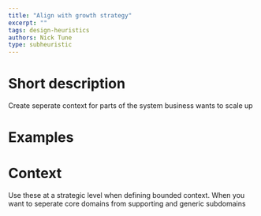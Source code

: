 ```yaml
---
title: "Align with growth strategy"
excerpt: ""
tags: design-heuristics
authors: Nick Tune
type: subheuristic
---
```


# Short description

Create seperate context for parts of the system business wants to scale up

# Examples

# Context

Use these at a strategic level when defining bounded context. When you want to seperate core domains from supporting and generic subdomains
